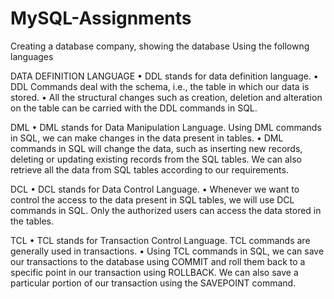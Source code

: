 # MySQL-Assignments
Creating a database company, showing the database
Using the followng languages

DATA DEFINITION LANGUAGE
 • DDL stands for data definition language.​
 • DDL Commands deal with the schema, i.e., the table in which our data is stored.​
 • All the structural changes such as creation, deletion and alteration on the table can be carried with the DDL 
commands in SQL.

DML
 • DML stands for Data Manipulation Language. Using DML commands in SQL, we can make 
changes in the data present in tables.
 •  DML commands in SQL will change the data, such as inserting new records, deleting or updating 
existing records from the SQL tables. We can also retrieve all the data from SQL tables according 
to our requirements.

DCL
 • DCL stands for Data Control Language.
 • Whenever we want to control the access to the data present in SQL tables, 
we will use DCL commands in SQL. Only the authorized users can access the 
data stored in the tables.

TCL
 • TCL stands for Transaction Control Language. TCL commands are 
generally used in transactions.
 • Using TCL commands in SQL, we can save our transactions to the 
database using COMMIT and roll them back to a specific point in our 
transaction using ROLLBACK. We can also save a particular portion of 
our transaction using the SAVEPOINT command.

